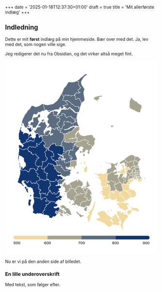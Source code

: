 +++
date = '2025-01-18T12:37:30+01:00'
draft = true
title = 'Mit allerførste indlæg'
+++
## Indledning

Dette er mit **først** indlæg på min hjemmeside. Bær over med det. Ja, lev med det, som nogen ville sige.

Jeg redigerer det nu fra Obsidian, og det virker altså meget fint.

![image info](/images/dkprecip20152024.png)

Nu er vi på den anden side af billedet.

### En lille underoverskrift
Med tekst, som følger efter.
